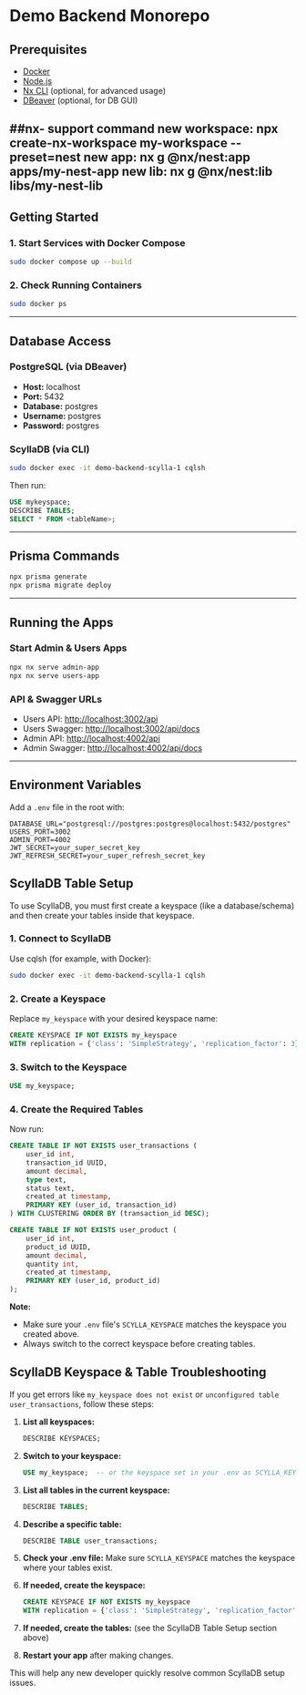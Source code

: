 # Demo Backend Monorepo

## Prerequisites
- [Docker](https://www.docker.com/)
- [Node.js](https://nodejs.org/)
- [Nx CLI](https://nx.dev/) (optional, for advanced usage)
- [DBeaver](https://dbeaver.io/) (optional, for DB GUI)


##nx- support command
new workspace: npx create-nx-workspace my-workspace --preset=nest
new app: nx g @nx/nest:app apps/my-nest-app
new lib: nx g @nx/nest:lib libs/my-nest-lib
---

## Getting Started

### 1. Start Services with Docker Compose
```bash
sudo docker compose up --build
```

### 2. Check Running Containers
```bash
sudo docker ps
```

---

## Database Access

### PostgreSQL (via DBeaver)
- **Host:** localhost
- **Port:** 5432
- **Database:** postgres
- **Username:** postgres
- **Password:** postgres

### ScyllaDB (via CLI)
```bash
sudo docker exec -it demo-backend-scylla-1 cqlsh
```
Then run:
```sql
USE mykeyspace;
DESCRIBE TABLES;
SELECT * FROM <tableName>;
```

---

## Prisma Commands
```bash
npx prisma generate
npx prisma migrate deploy
```

---

## Running the Apps

### Start Admin & Users Apps
```bash
npx nx serve admin-app
npx nx serve users-app
```

### API & Swagger URLs
- Users API: [http://localhost:3002/api](http://localhost:3002/api)
- Users Swagger: [http://localhost:3002/api/docs](http://localhost:3002/api/docs)
- Admin API: [http://localhost:4002/api](http://localhost:4002/api)
- Admin Swagger: [http://localhost:4002/api/docs](http://localhost:4002/api/docs)

---

## Environment Variables
Add a `.env` file in the root with:
```env
DATABASE_URL="postgresql://postgres:postgres@localhost:5432/postgres"
USERS_PORT=3002
ADMIN_PORT=4002
JWT_SECRET=your_super_secret_key
JWT_REFRESH_SECRET=your_super_refresh_secret_key
```

## ScyllaDB Table Setup

To use ScyllaDB, you must first create a keyspace (like a database/schema) and then create your tables inside that keyspace.

### 1. Connect to ScyllaDB
Use cqlsh (for example, with Docker):
```sh
sudo docker exec -it demo-backend-scylla-1 cqlsh
```

### 2. Create a Keyspace
Replace `my_keyspace` with your desired keyspace name:
```sql
CREATE KEYSPACE IF NOT EXISTS my_keyspace
WITH replication = {'class': 'SimpleStrategy', 'replication_factor': 3};
```

### 3. Switch to the Keyspace
```sql
USE my_keyspace;
```

### 4. Create the Required Tables
Now run:
```sql
CREATE TABLE IF NOT EXISTS user_transactions (
    user_id int,
    transaction_id UUID,
    amount decimal,
    type text,
    status text,
    created_at timestamp,
    PRIMARY KEY (user_id, transaction_id)
) WITH CLUSTERING ORDER BY (transaction_id DESC);

CREATE TABLE IF NOT EXISTS user_product (
    user_id int,
    product_id UUID,
    amount decimal,
    quantity int,
    created_at timestamp,
    PRIMARY KEY (user_id, product_id)
);
```

**Note:**
- Make sure your `.env` file's `SCYLLA_KEYSPACE` matches the keyspace you created above.
- Always switch to the correct keyspace before creating tables.


## ScyllaDB Keyspace & Table Troubleshooting

If you get errors like `my_keyspace does not exist` or `unconfigured table user_transactions`, follow these steps:

1. **List all keyspaces:**
   ```sql
   DESCRIBE KEYSPACES;
   ```

2. **Switch to your keyspace:**
   ```sql
   USE my_keyspace;  -- or the keyspace set in your .env as SCYLLA_KEYSPACE
   ```

3. **List all tables in the current keyspace:**
   ```sql
   DESCRIBE TABLES;
   ```

4. **Describe a specific table:**
   ```sql
   DESCRIBE TABLE user_transactions;
   ```

5. **Check your .env file:**
   Make sure `SCYLLA_KEYSPACE` matches the keyspace where your tables exist.

6. **If needed, create the keyspace:**
   ```sql
   CREATE KEYSPACE IF NOT EXISTS my_keyspace
   WITH replication = {'class': 'SimpleStrategy', 'replication_factor': 1};
   ```

7. **If needed, create the tables:**
   (see the ScyllaDB Table Setup section above)

8. **Restart your app** after making changes.

This will help any new developer quickly resolve common ScyllaDB setup issues.
